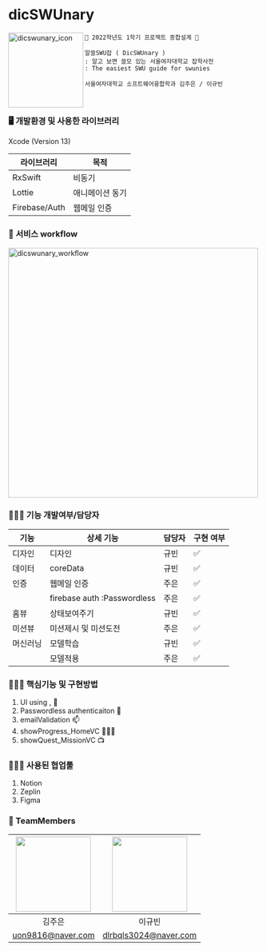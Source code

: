 # dicSWUnary

<img alt="dicswunary_icon" src="https://user-images.githubusercontent.com/70624771/166632399-2c22225d-a588-4b05-9a65-369c3d255e15.png" width="150" align="left">

```
🍎 2022학년도 1학기 프로젝트 종합설계 🍎

알쓸SWU잡 ( DicSWUnary )
: 알고 보면 쓸모 있는 서울여자대학교 잡학사전
: The easiest SWU guide for swunies

서울여자대학교 소프트웨어융합학과 김주은 / 이규빈
```

<br/>


### 🖥️ ****개발환경 및 사용한 라이브러리****

Xcode (Version 13)

| 라이브러리 | 목적 |
| --- | --- |
| RxSwift | 비동기 |
| Lottie | 애니메이션 동기 |
| Firebase/Auth | 웹메일 인증 |

### 🌊 **서비스 workflow**

<img alt="dicswunary_workflow" src=https://user-images.githubusercontent.com/70624771/166632245-185f3272-0784-405d-bb57-3b95ae88e0e7.png width="500" align="center">

### 👩🏻‍💻 ****기능 개발여부/담당자****

| 기능 | 상세 기능 | 담당자 | 구현 여부 |
| --- | --- | --- | --- |
| 디자인 | 디자인 | 규빈 | ✅ |
| 데이터 | coreData | 규빈 | ✅ |
| 인증 | 웹메일 인증 | 주은 | ✅ |
|  | firebase auth :Passwordless | 주은 | ✅ |
| 홈뷰 | 상태보여주기 | 규빈 | ✅ |
| 미션뷰 | 미션제시 및 미션도전 | 주은 | ✅ |
| 머신러닝 | 모델학습 | 규빈 | ✅ |
|  | 모델적용 | 주은 | ✅ |

### 👩🏻‍💻 핵심기능 및 구현방법

1. UI using <Then>, <SnapKit>🎨
2. Passwordless authenticaiton 🔑
3. emailValidation 📫
4. showProgress_HomeVC 🏃🏻‍♀️
5. showQuest_MissionVC 📺
  
### 👩🏻‍💻 사용된 협업툴
1. Notion
2. Zeplin
3. Figma
### 👭 TeamMembers

| <IMG src="https://github.com/jubykim.png?size=100" width="150"> | <IMG src="https://github.com/9yubean2.png?size=100" width="150"> | 
| :----------------------------------------------------------: | :----------------------------------------------------------: | 
|                           김주은                            |                            이규빈                            |       
|                          uon9816@naver.com                            |                           dlrbqls3024@naver.com      |     
